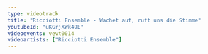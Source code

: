 ```yaml
---
type: videotrack
title: "Ricciotti Ensemble - Wachet auf, ruft uns die Stimme"
youtubeId: "uKGrjXWk49E"
videoevents: vevt0014
videoartists: ["Ricciotti Ensemble"]
---
```

